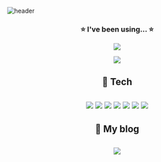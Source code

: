 ![header](https://capsule-render.vercel.app/api?type=waving&color=0:91c591,100:389738&height=380&section=header&text=HELLO!&fontSize=80)


<h3 align="center">⭐ I've been using... ⭐</h3>
<p align="center">
 <img align="center" src="https://github-readme-stats.vercel.app/api/top-langs/?username=dohyeons&layout=compact&show_icons=ture&show_owner=ture&hide_title=ture&theme=nord" />
</p>


<p align="center">
 <img align="center" src="http://mazassumnida.wtf/api/v2/generate_badge?boj=dhs0603"/>
</p>


<h2 align ="center">🌱 Tech <h2>
<div align="center">
    <img src="https://img.shields.io/badge/HTML-orange?style=flat&logo=HTML5&logoColor=white"/>
    <img src="https://img.shields.io/badge/Javascript-yellow?style=flat&logo=JavaScript&logoColor=white"/>
    <img src="https://img.shields.io/badge/Typescript-3178C6?style=flat&logo=Typescript&logoColor=white"/>
    <img src="https://img.shields.io/badge/Styled Components-DB7093?style=flat&logo=Styled Components&logoColor=white"/>
    <img src="https://img.shields.io/badge/TailwindCss-06B6D4?style=flat&logo=TailwindCss&logoColor=white"/>
    <img src="https://img.shields.io/badge/CSS3-blue?&style=flat&logo=css3&logoColor=white"/>
    <img src="https://img.shields.io/badge/React-61DAFB?style=flat&logo=React&logoColor=white"/>
</div>


<h2 align ="center">🌱 My blog <h2>
  
  <p  align ="center">
    <a href="https://velog.io/@ddhhss0603">
     <img  align ="center"  src="https://img.shields.io/badge/Velog-green?style=flat&logo=Velog&logoColor=white" />
    </a>
</p>

